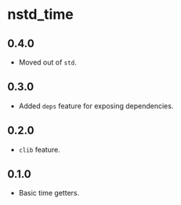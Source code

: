 # nstd_time
## 0.4.0
- Moved out of `std`.
## 0.3.0
- Added `deps` feature for exposing dependencies.
## 0.2.0
- `clib` feature.
## 0.1.0
- Basic time getters.
